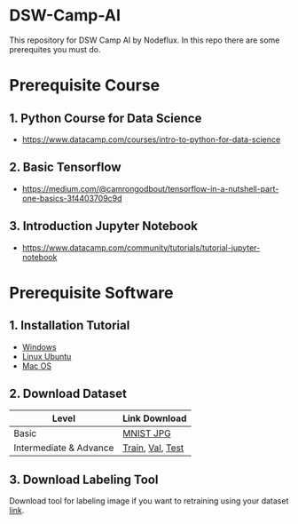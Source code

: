 # DSW-Camp-AI

This repository for DSW Camp AI by Nodeflux. In this repo there are some prerequites you must do. 
# Prerequisite Course
## 1. Python Course for Data Science
* https://www.datacamp.com/courses/intro-to-python-for-data-science

## 2. Basic Tensorflow
* https://medium.com/@camrongodbout/tensorflow-in-a-nutshell-part-one-basics-3f4403709c9d

## 3. Introduction Jupyter Notebook
* https://www.datacamp.com/community/tutorials/tutorial-jupyter-notebook


# Prerequisite Software
## 1. Installation Tutorial

* [Windows](/Installation/Installation-Windows.md)
* [Linux Ubuntu](/Installation/Installation-Linux-Ubuntu.md)
* [Mac OS](/Installation/Installation-MacOS.md)

## 2. Download Dataset

| Level | Link Download|
|----------|-----------------|
Basic | [MNIST JPG](https://www.kaggle.com/scolianni/mnistasjpg/data) |
Intermediate & Advance | [Train](https://drive.google.com/file/d/0B6eKvaijfFUDQUUwd21EckhUbWs), [Val](https://drive.google.com/file/d/0B6eKvaijfFUDd3dIRmpvSk8tLUk), [Test](https://drive.google.com/file/d/0B6eKvaijfFUDbW4tdGpaYjgzZkU)

## 3. Download Labeling Tool

Download tool for labeling image if you want to retraining using your dataset [link](https://github.com/tzutalin/labelImg).
